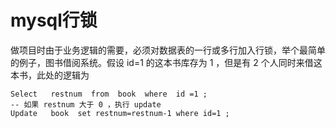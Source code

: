 mysql行锁
===================

做项目时由于业务逻辑的需要，必须对数据表的一行或多行加入行锁，举个最简单的例子，图书借阅系统。假设 id=1 的这本书库存为 1 ，但是有 2 个人同时来借这本书，此处的逻辑为

    Select   restnum  from  book  where  id =1 ;    
    -- 如果 restnum 大于 0 ，执行 update
    Update   book  set restnum=restnum-1 where id=1 ;
